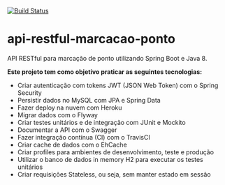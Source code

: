 [![Build Status](https://travis-ci.org/LucasES/api-restful-marcacao-ponto.svg?branch=master)](https://travis-ci.org/LucasES/api-restful-marcacao-ponto)

# api-restful-marcacao-ponto
API RESTful para marcação de ponto utilizando Spring Boot e Java 8.

**Este projeto tem como objetivo praticar as seguintes tecnologias:**
- Criar autenticação com tokens JWT (JSON Web Token) com o Spring Security
- Persistir dados no MySQL com JPA e Spring Data
- Fazer deploy na nuvem com Heroku
- Migrar dados com o Flyway
- Criar testes unitários e de integração com JUnit e Mockito
- Documentar a API com o Swagger
- Fazer integração contínua (CI) com o TravisCI
- Criar cache de dados com o EhCache
- Criar profiles para ambientes de desenvolvimento, teste e produção
- Utilizar o banco de dados in memory H2 para executar os testes unitários
- Criar requisições Stateless, ou seja, sem manter estado em sessão
